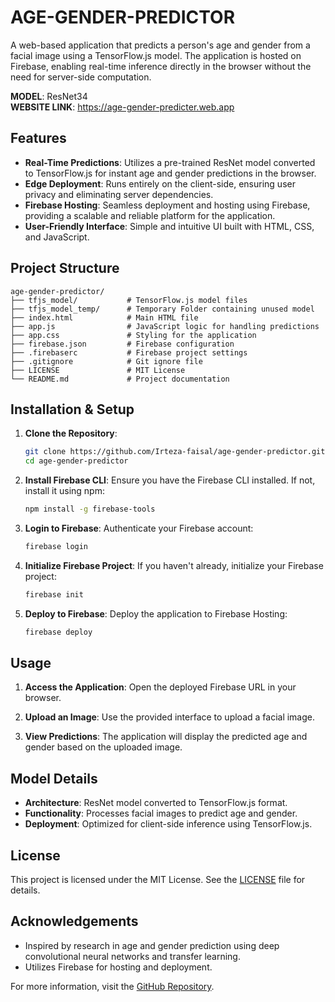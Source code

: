 # AGE-GENDER-PREDICTOR

A web-based application that predicts a person's age and gender from a facial image using a TensorFlow.js model. The application is hosted on Firebase, enabling real-time inference directly in the browser without the need for server-side computation.

**MODEL**: ResNet34<br>
**WEBSITE LINK**: https://age-gender-predicter.web.app



## Features

- **Real-Time Predictions**: Utilizes a pre-trained ResNet model converted to TensorFlow.js for instant age and gender predictions in the browser.
- **Edge Deployment**: Runs entirely on the client-side, ensuring user privacy and eliminating server dependencies.
- **Firebase Hosting**: Seamless deployment and hosting using Firebase, providing a scalable and reliable platform for the application.
- **User-Friendly Interface**: Simple and intuitive UI built with HTML, CSS, and JavaScript.



## Project Structure

```
age-gender-predictor/
├── tfjs_model/           # TensorFlow.js model files
├── tfjs_model_temp/      # Temporary Folder containing unused model
├── index.html            # Main HTML file
├── app.js                # JavaScript logic for handling predictions
├── app.css               # Styling for the application
├── firebase.json         # Firebase configuration
├── .firebaserc           # Firebase project settings
├── .gitignore            # Git ignore file
├── LICENSE               # MIT License
└── README.md             # Project documentation
```



## Installation & Setup

1. **Clone the Repository**:
   ```bash
   git clone https://github.com/Irteza-faisal/age-gender-predictor.git
   cd age-gender-predictor
   ```

2. **Install Firebase CLI**:
   Ensure you have the Firebase CLI installed. If not, install it using npm:
   ```bash
   npm install -g firebase-tools
   ```

3. **Login to Firebase**:
   Authenticate your Firebase account:
   ```bash
   firebase login
   ```

4. **Initialize Firebase Project**:
   If you haven't already, initialize your Firebase project:
   ```bash
   firebase init
   ```

5. **Deploy to Firebase**:
   Deploy the application to Firebase Hosting:
   ```bash
   firebase deploy
   ```



## Usage

1. **Access the Application**:
   Open the deployed Firebase URL in your browser.

2. **Upload an Image**:
   Use the provided interface to upload a facial image.

3. **View Predictions**:
   The application will display the predicted age and gender based on the uploaded image.



## Model Details

- **Architecture**: ResNet model converted to TensorFlow.js format.
- **Functionality**: Processes facial images to predict age and gender.
- **Deployment**: Optimized for client-side inference using TensorFlow.js.



## License

This project is licensed under the MIT License. See the [LICENSE](LICENSE) file for details.



## Acknowledgements

- Inspired by research in age and gender prediction using deep convolutional neural networks and transfer learning.
- Utilizes Firebase for hosting and deployment.



For more information, visit the [GitHub Repository](https://github.com/Irteza-faisal/age-gender-predictor).